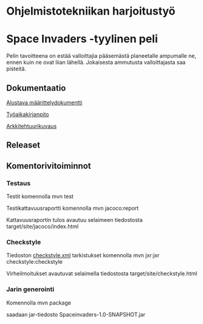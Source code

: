 # Ohjelmistotekniikan harjoitustyö 
# Space Invaders -tyylinen peli

Pelin tavoitteena on estää valloittajia pääsemästä planeetalle ampumalle ne, ennen kuin ne ovat liian lähellä. Jokaisesta ammutusta valloittajasta saa pisteitä.

## Dokumentaatio

[Alustava määrittelydokumentti](https://github.com/kastematonen/ot-harjoitustyo/blob/master/dokumentointi/vaativuusmaarittely.md)

[Työaikakirjanpito](https://github.com/kastematonen/ot-harjoitustyo/blob/master/dokumentointi/tuntikirjanpito.md)

[Arkkitehtuurikuvaus](https://github.com/kastematonen/ot-harjoitustyo/blob/master/dokumentointi/arkkitehtuuri.md)

## Releaset


## Komentorivitoiminnot

### Testaus

Testit komennolla 
    mvn test

Testikattavuusraportti komennolla 
    mvn jacoco:report

Kattavuusraportin tulos avautuu selaimeen tiedostosta target/site/jacoco/index.html

### Checkstyle

Tiedoston [checkstyle.xml](https://github.com/kastematonen/ot-harjoitustyo/blob/master/Spaceinvaders/checkstyle.xml) 
tarkistukset komennolla mvn jxr:jxr checkstyle:checkstyle

Virheilmoitukset avautuvat selaimella tiedostosta target/site/checkstyle.html

### Jarin generointi

Komennolla
    mvn package
    
saadaan jar-tiedosto Spaceinvaders-1.0-SNAPSHOT.jar
